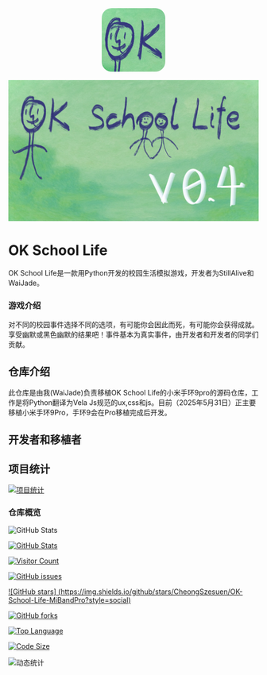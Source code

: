 <div style="text-align: center;">
  <img src="https://raw.githubusercontent.com/CheongSzesuen/OK-School-Life-MiBandPro/refs/heads/gh-pages/assets/images/icons/icon-v4.png" style="border-radius: 20px; width: 128px;height:"128px">
</div>

![welcomeImage](https://raw.githubusercontent.com/CheongSzesuen/OK-School-Life-MiBandPro/refs/heads/gh-pages/assets/images/welcomeImages/welcome-v4.png)

# OK School Life

OK School Life是一款用Python开发的校园生活模拟游戏，开发者为StillAlive和WaiJade。

### 游戏介绍

对不同的校园事件选择不同的选项，有可能你会因此而死，有可能你会获得成就。享受幽默或黑色幽默的结果吧！事件基本为真实事件，由开发者和开发者的同学们贡献。

## 仓库介绍

此仓库是由我(WaiJade)负责移植OK School Life的小米手环9pro的源码仓库，工作是将Python翻译为Vela Js规范的ux,css和js。目前（2025年5月31日）正主要移植小米手环9Pro，手环9会在Pro移植完成后开发。

## 开发者和移植者

## 项目统计

[![项目统计](https://github-readme-stats.vercel.app/api?username=CheongSzesuen&repo=OK-School-Life-MiBandPro&show_icons=true&theme=radical)](https://github.com/CheongSzesuen/OK-School-Life-MiBandPro)
### 仓库概览
![GitHub Stats](https://github-readme-stats.vercel.app/api/pin/?username=still-alive-hhz&repo=OK-School-Life&show_owner=true)

[![GitHub Stats](https://github-readme-stats.vercel.app/api/pin/?username=CheongSzesuen&repo=OK-School-Life-MiBandPro&show_owner=true)](https://github.com/CheongSzesuen/OK-School-Life-MiBandPro)

[![Visitor Count](https://visitor-badge.laobi.icu/badge?page_id=CheongSzesuen.OK-School-Life-MiBandPro)](https://github.com/CheongSzesuen/OK-School-Life-MiBandPro)

[![GitHub issues](https://img.shields.io/github/issues/CheongSzesuen/OK-School-Life-MiBandPro)](https://github.com/CheongSzesuen/OK-School-Life-MiBandPro/issues)

[![GitHub stars]
(https://img.shields.io/github/stars/CheongSzesuen/OK-School-Life-MiBandPro?style=social)](https://github.com/CheongSzesuen/OK-School-Life-MiBandPro/stargazers)

[![GitHub forks](https://img.shields.io/github/forks/CheongSzesuen/OK-School-Life-MiBandPro)](https://github.com/CheongSzesuen/OK-School-Life-MiBandPro/network/members)

[![Top Language](https://img.shields.io/github/languages/top/CheongSzesuen/OK-School-Life-MiBandPro)](https://github.com/CheongSzesuen/OK-School-Life-MiBandPro)

[![Code Size](https://img.shields.io/github/languages/code-size/CheongSzesuen/OK-School-Life-MiBandPro)](https://github.com/CheongSzesuen/OK-School-Life-MiBandPro)



![动态统计](https://github-readme-stats.vercel.app/api?username=CheongSzesuen&repo=OK-School-Life-MiBandPro&show_icons=true&theme=radical&hide_title=true&hide_border=true)
